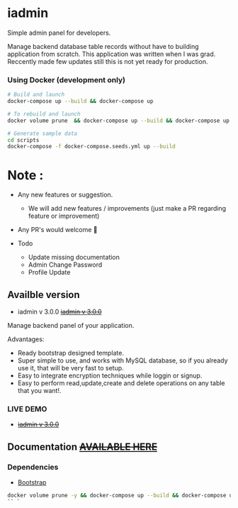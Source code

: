 # iadmin  

Simple admin panel for developers.


Manage backend database table records without have to building application from scratch. This application was written when I was grad. Reccently made few updates still this is not yet ready for production.


### Using Docker (development only)

```bash
# Build and launch
docker-compose up --build && docker-compose up

# To rebuild and launch
docker volume prune  && docker-compose up --build && docker-compose up

# Generate sample data 
cd scripts
docker-compose -f docker-compose.seeds.yml up --build
```

# Note :

 -  Any new features or suggestion.
     - We will add new features / improvements (just make a PR regarding feature or improvement)
 -  Any PR's would welcome :hatching_chick:  
 
 - Todo
     - Update missing documentation
     - Admin Change Password 
     - Profile Update

## Availble version 
 - iadmin v 3.0.0 ~~[iadmin v 3.0.0](http://v3.iadmin.ga/)~~
  
Manage backend panel of your application.

Advantages:
- Ready bootstrap designed template.
- Super simple to use, and works with MySQL database, so if you already use it, that will be very fast to setup.
- Easy to integrate encryption techniques while loggin or signup.
- Easy to perform read,update,create and delete operations on any table that you want!.


### LIVE DEMO 
 - ~~[iadmin v 3.0.0](http://v3.iadmin.ga)~~



## Documentation ~~[AVAILABLE HERE](http://iadmin.ga)~~

### Dependencies
- [Bootstrap](https://github.com/twbs/bootstrap)


```bash
docker volume prune -y && docker-compose up --build && docker-compose up
`` `
